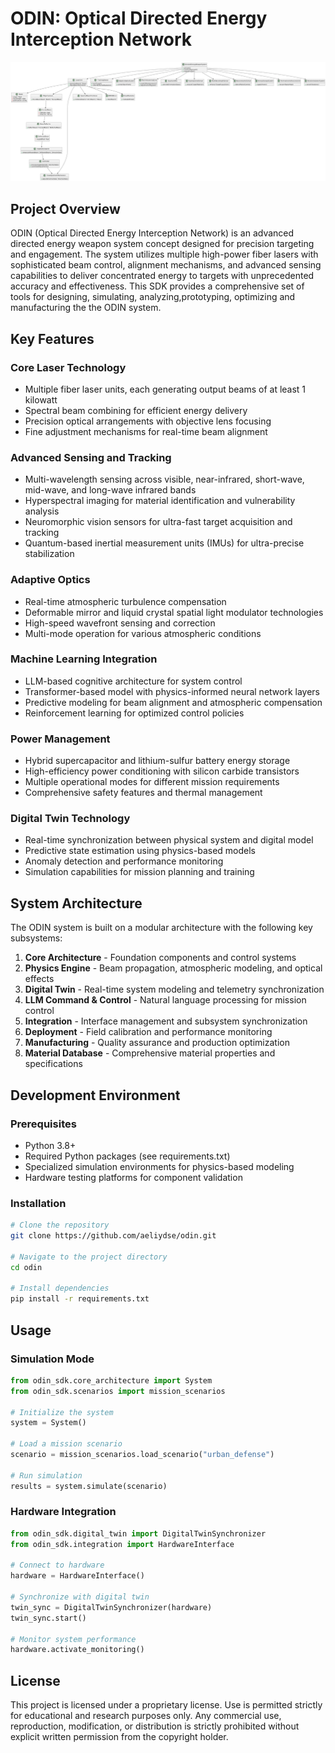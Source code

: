 # ODIN: Optical Directed Energy Interception Network

![UML](images/odin.png)

## Project Overview

ODIN (Optical Directed Energy Interception Network) is an advanced directed energy weapon system concept designed for precision targeting and engagement. The system utilizes multiple high-power fiber lasers with sophisticated beam control, alignment mechanisms, and advanced sensing capabilities to deliver concentrated energy to targets with unprecedented accuracy and effectiveness. This SDK provides a comprehensive set of tools for designing, simulating, analyzing,prototyping, optimizing and manufacturing the  the ODIN system.

## Key Features

### Core Laser Technology
- Multiple fiber laser units, each generating output beams of at least 1 kilowatt
- Spectral beam combining for efficient energy delivery
- Precision optical arrangements with objective lens focusing
- Fine adjustment mechanisms for real-time beam alignment

### Advanced Sensing and Tracking
- Multi-wavelength sensing across visible, near-infrared, short-wave, mid-wave, and long-wave infrared bands
- Hyperspectral imaging for material identification and vulnerability analysis
- Neuromorphic vision sensors for ultra-fast target acquisition and tracking
- Quantum-based inertial measurement units (IMUs) for ultra-precise stabilization

### Adaptive Optics
- Real-time atmospheric turbulence compensation
- Deformable mirror and liquid crystal spatial light modulator technologies
- High-speed wavefront sensing and correction
- Multi-mode operation for various atmospheric conditions

### Machine Learning Integration
- LLM-based cognitive architecture for system control
- Transformer-based model with physics-informed neural network layers
- Predictive modeling for beam alignment and atmospheric compensation
- Reinforcement learning for optimized control policies

### Power Management
- Hybrid supercapacitor and lithium-sulfur battery energy storage
- High-efficiency power conditioning with silicon carbide transistors
- Multiple operational modes for different mission requirements
- Comprehensive safety features and thermal management

### Digital Twin Technology
- Real-time synchronization between physical system and digital model
- Predictive state estimation using physics-based models
- Anomaly detection and performance monitoring
- Simulation capabilities for mission planning and training

## System Architecture

The ODIN system is built on a modular architecture with the following key subsystems:

1. **Core Architecture** - Foundation components and control systems
2. **Physics Engine** - Beam propagation, atmospheric modeling, and optical effects
3. **Digital Twin** - Real-time system modeling and telemetry synchronization
4. **LLM Command & Control** - Natural language processing for mission control
5. **Integration** - Interface management and subsystem synchronization
6. **Deployment** - Field calibration and performance monitoring
7. **Manufacturing** - Quality assurance and production optimization
8. **Material Database** - Comprehensive material properties and specifications

## Development Environment

### Prerequisites
- Python 3.8+
- Required Python packages (see requirements.txt)
- Specialized simulation environments for physics-based modeling
- Hardware testing platforms for component validation

### Installation
```bash
# Clone the repository
git clone https://github.com/aeliydse/odin.git

# Navigate to the project directory
cd odin

# Install dependencies
pip install -r requirements.txt
```

## Usage

### Simulation Mode
```python
from odin_sdk.core_architecture import System
from odin_sdk.scenarios import mission_scenarios

# Initialize the system
system = System()

# Load a mission scenario
scenario = mission_scenarios.load_scenario("urban_defense")

# Run simulation
results = system.simulate(scenario)
```

### Hardware Integration
```python
from odin_sdk.digital_twin import DigitalTwinSynchronizer
from odin_sdk.integration import HardwareInterface

# Connect to hardware
hardware = HardwareInterface()

# Synchronize with digital twin
twin_sync = DigitalTwinSynchronizer(hardware)
twin_sync.start()

# Monitor system performance
hardware.activate_monitoring()
```

## License

This project is licensed under a proprietary license. Use is permitted strictly for educational and research purposes only. Any commercial use, reproduction, modification, or distribution is strictly prohibited without explicit written permission from the copyright holder.

